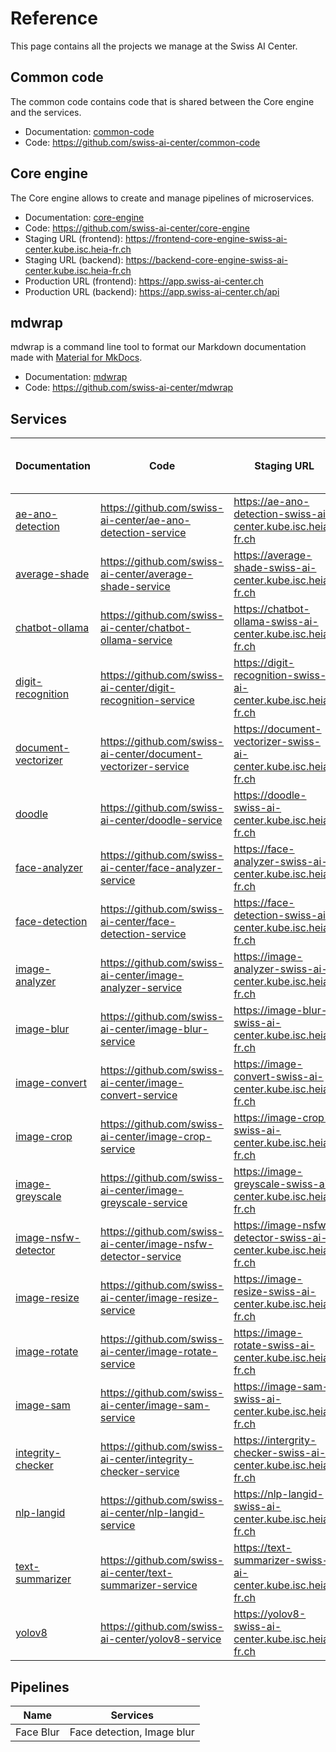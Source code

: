 # Reference

This page contains all the projects we manage at the Swiss AI Center.

## Common code

The common code contains code that is shared between the Core engine and the
services.

- Documentation: [common-code](./common-code.md)
- Code: <https://github.com/swiss-ai-center/common-code>

## Core engine

The Core engine allows to create and manage pipelines of microservices.

- Documentation: [core-engine](./core-engine.md)
- Code: <https://github.com/swiss-ai-center/core-engine>
- Staging URL (frontend):
  <https://frontend-core-engine-swiss-ai-center.kube.isc.heia-fr.ch>
- Staging URL (backend):
  <https://backend-core-engine-swiss-ai-center.kube.isc.heia-fr.ch>
- Production URL (frontend): <https://app.swiss-ai-center.ch>
- Production URL (backend): <https://app.swiss-ai-center.ch/api>

## mdwrap

mdwrap is a command line tool to format our Markdown documentation made with
[Material for MkDocs](../explanations/about-material-for-mkdocs.md).

- Documentation: [mdwrap](./mdwrap.md)
- Code: <https://github.com/swiss-ai-center/mdwrap>

## Services

| Documentation                                            | Code                                                               | Staging URL                                                         | Production URL (not available yet) |
| ------------------------------------------------------   | ------------------------------------------------------------------ | --------------------------------------------------------------------| ---------------------------------- |
| [ae-ano-detection](./services/ae-ano-detection.md)       | <https://github.com/swiss-ai-center/ae-ano-detection-service>      | <https://ae-ano-detection-swiss-ai-center.kube.isc.heia-fr.ch>      | -                                  |
| [average-shade](./services/average-shade.md)             | <https://github.com/swiss-ai-center/average-shade-service>         | <https://average-shade-swiss-ai-center.kube.isc.heia-fr.ch>         | -                                  |
| [chatbot-ollama](./services/chatbot-ollama.md)           | <https://github.com/swiss-ai-center/chatbot-ollama-service>        | <https://chatbot-ollama-swiss-ai-center.kube.isc.heia-fr.ch>        | -                                  |
| [digit-recognition](./services/digit-recognition.md)     | <https://github.com/swiss-ai-center/digit-recognition-service>     | <https://digit-recognition-swiss-ai-center.kube.isc.heia-fr.ch>     | -                                  |
| [document-vectorizer](./services/document-vectorizer.md) | <https://github.com/swiss-ai-center/document-vectorizer-service>   | <https://document-vectorizer-swiss-ai-center.kube.isc.heia-fr.ch>   | -                                  |
| [doodle](./services/doodle.md)                           | <https://github.com/swiss-ai-center/doodle-service>                | <https://doodle-swiss-ai-center.kube.isc.heia-fr.ch>                | -                                  |
| [face-analyzer](./services/face-analyzer.md)             | <https://github.com/swiss-ai-center/face-analyzer-service>         | <https://face-analyzer-swiss-ai-center.kube.isc.heia-fr.ch>         | -                                  |
| [face-detection](./services/face-detection.md)           | <https://github.com/swiss-ai-center/face-detection-service>        | <https://face-detection-swiss-ai-center.kube.isc.heia-fr.ch>        | -                                  |
| [image-analyzer](./services/image-analyzer.md)           | <https://github.com/swiss-ai-center/image-analyzer-service>        | <https://image-analyzer-swiss-ai-center.kube.isc.heia-fr.ch>        | -                                  |
| [image-blur](./services/image-blur.md)                   | <https://github.com/swiss-ai-center/image-blur-service>            | <https://image-blur-swiss-ai-center.kube.isc.heia-fr.ch>            | -                                  |
| [image-convert](./services/image-convert.md)             | <https://github.com/swiss-ai-center/image-convert-service>         | <https://image-convert-swiss-ai-center.kube.isc.heia-fr.ch>         | -                                  |
| [image-crop](./services/image-crop.md)                   | <https://github.com/swiss-ai-center/image-crop-service>            | <https://image-crop-swiss-ai-center.kube.isc.heia-fr.ch>            | -                                  |
| [image-greyscale](./services/image-greyscale.md)         | <https://github.com/swiss-ai-center/image-greyscale-service>       | <https://image-greyscale-swiss-ai-center.kube.isc.heia-fr.ch>       | -                                  |
| [image-nsfw-detector](./services/image-nsfw-detector.md) | <https://github.com/swiss-ai-center/image-nsfw-detector-service>   | <https://image-nsfw-detector-swiss-ai-center.kube.isc.heia-fr.ch>   | -                                  |
| [image-resize](./services/image-resize.md)               | <https://github.com/swiss-ai-center/image-resize-service>          | <https://image-resize-swiss-ai-center.kube.isc.heia-fr.ch>          | -                                  |
| [image-rotate](./services/image-rotate.md)               | <https://github.com/swiss-ai-center/image-rotate-service>          | <https://image-rotate-swiss-ai-center.kube.isc.heia-fr.ch>          | -                                  |
| [image-sam](./services/image-sam.md)                     | <https://github.com/swiss-ai-center/image-sam-service>             | <https://image-sam-swiss-ai-center.kube.isc.heia-fr.ch>             | -                                  |
| [integrity-checker](./services/integrity-checker.md)     | <https://github.com/swiss-ai-center/integrity-checker-service>     | <https://intergrity-checker-swiss-ai-center.kube.isc.heia-fr.ch>    | -                                  |
| [nlp-langid](./services/nlp-langid.md)                   | <https://github.com/swiss-ai-center/nlp-langid-service>            | <https://nlp-langid-swiss-ai-center.kube.isc.heia-fr.ch>            | -                                  |
| [text-summarizer](./services/text-summarizer.md)         | <https://github.com/swiss-ai-center/text-summarizer-service>       | <https://text-summarizer-swiss-ai-center.kube.isc.heia-fr.ch>       | -                                  |
| [yolov8](./services/yolov8.md)                           | <https://github.com/swiss-ai-center/yolov8-service>                | <https://yolov8-swiss-ai-center.kube.isc.heia-fr.ch>                | -                                  |

## Pipelines

| Name      | Services                      |
| --------- | ----------------------------- |
| Face Blur | Face detection, Image blur    |
